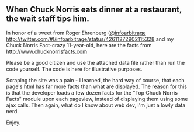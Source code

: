 When Chuck Norris eats dinner at a restaurant, the wait staff tips him.
-----------------------------------------------------------------------

In honor of a tweet from Roger Ehrenberg ([@infoarbitrage]([.markdown](http://daringfireball.net/projects/markdown/)) http://twitter.com/#!/infoarbitrage/status/42611272902115328
and my Chuck Norris Fact-crazy 11-year-old, here are the facts from http://www.chucknorrisfacts.com

Please be a good citizen and use the attached data file rather than run the code yourself. The code is here for illustrative purposes.

Scraping the site was a pain - I learned, the hard way of course, that each page's html has far more facts than what are displayed.
The reason for this is that the developer loads a few dozen facts for the "Top Chuck Norris Facts" module upon each pageview, instead
of displaying them using some ajax calls. Then again, what do I know about web dev, I'm just a lowly data nerd.

Enjoy.

